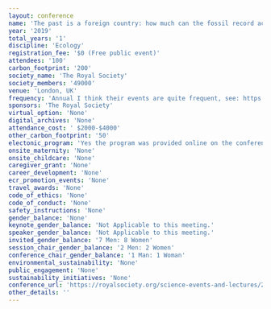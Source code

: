 ```yaml
---
layout: conference 
name: 'The past is a foreign country: how much can the fossil record actually inform conservation'
year: '2019'
total_years: '1'
discipline: 'Ecology'
registration_fee: '$0 (Free public event)'
attendees: '100'
carbon_footprint: '200'
society_name: 'The Royal Society'
society_members: '49000'
venue: 'London, UK'
frequency: 'Annual I think their events are quite frequent, see: https://royalsociety.org/science-events-and-lectures/'
sponsors: 'The Royal Society'
virtual_option: 'None'
digital_archives: 'None'
attendance_cost: ' $2000-$4000'
other_carbon_footprint: '50'
electonic_program: 'Yes the program was provided online on the conference website.'
onsite_maternity: 'None'
onsite_childcare: 'None'
caregiver_grant: 'None'
career_development: 'None'
ecr_promotion_events: 'None'
travel_awards: 'None'
code_of_ethics: 'None'
code_of_conduct: 'None'
safety_instructions: 'None'
gender_balance: 'None'
keynote_gender_balance: 'Not Applicable to this meeting.'
speaker_gender_balance: 'Not Applicable to this meeting.'
invited_gender_balance: '7 Men: 8 Women'
session_chair_gender_balance: '2 Men: 2 Women'
conference_chair_gender_balance: '1 Man: 1 Woman'
environmental_sustainability: 'None'
public_engagement: 'None'
sustainability_initiatives: 'None'
conference_url: 'https://royalsociety.org/science-events-and-lectures/2019/01/the-past-is-a-foreign-country/'
other_details: ''
---
```

